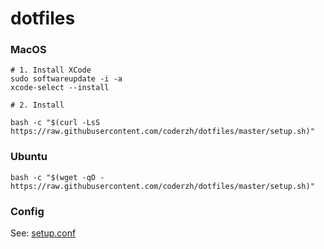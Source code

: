 # dotfiles

### MacOS

```
# 1. Install XCode
sudo softwareupdate -i -a
xcode-select --install

# 2. Install

bash -c "$(curl -LsS https://raw.githubusercontent.com/coderzh/dotfiles/master/setup.sh)"

```

### Ubuntu

```
bash -c "$(wget -qO - https://raw.githubusercontent.com/coderzh/dotfiles/master/setup.sh)"
```

### Config

See: [setup.conf](https://github.com/coderzh/dotfiles/blob/master/setup.conf)

